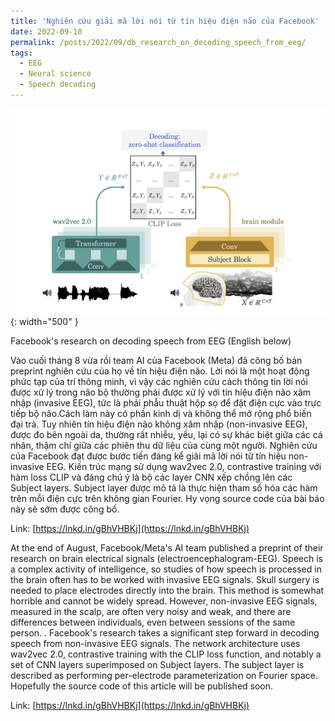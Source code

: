 ```yaml
---
title: 'Nghiên cứu giải mã lời nói từ tín hiệu điện não của Facebook'
date: 2022-09-10
permalink: /posts/2022/09/db_research_on_decoding_speech_from_eeg/
tags:
  - EEG
  - Neural science
  - Speech decoding
---
```


![Facebook research on EEG and speed](/images/post/2022_fb_research_eeg.jpeg){: width="500" }<br>
<!-- <img src="/images/post/2022_fb_research_eeg.jpeg"  width=50% height=50%> -->
Facebook's research on decoding speech from EEG (English below)


Vào cuối tháng 8 vừa rồi team AI của Facebook (Meta) đã công bố bản preprint nghiên cứu của họ về tín hiệu điện não. 
Lời nói là một hoạt động phức tạp của trí thông minh, vì vậy các nghiên cứu cách thông tin lời nói được xử lý trong não bộ thường phải được xử lý với tín hiệu điện não xâm nhập (invasive EEG), tức là phải phẫu thuật hộp sọ để đặt điện cực vào trực tiếp bộ não.Cách làm này có phần kinh dị và không thể mở rộng phổ biến đại trà. Tuy nhiên tín hiệu điện não không xâm nhập (non-invasive EEG), được đo bên ngoài da, thường rất nhiễu, yếu, lại có sự khác biệt giữa các cá nhân, thậm chí giữa các phiên thu dữ liệu của cùng một người. 
Nghiên cứu của Facebook đạt được bước tiến đáng kể giải mã lời nói từ tín hiệu non-invasive EEG. Kiến trúc mạng sử dụng wav2vec 2.0, contrastive training với hàm loss CLIP và đáng chú ý là bộ các layer CNN xếp chồng lên các Subject layers. Subject layer được mô tả là thực hiện tham số hóa các hàm trên mỗi điện cực trên không gian Fourier.
Hy vọng source code của bài báo này sẽ sớm được công bố.

Link: [https://lnkd.in/gBhVHBKj](https://lnkd.in/gBhVHBKj)


At the end of August, Facebook/Meta's AI team published a preprint of their research on brain electrical signals (electroencephalogram-EEG).
Speech is a complex activity of intelligence, so studies of how speech is processed in the brain often has to be worked with invasive EEG signals. Skull surgery is needed to place electrodes directly into the brain. This method is somewhat horrible and cannot be widely spread. However, non-invasive EEG signals, measured in the scalp, are often very noisy and weak, and there are differences between individuals, even between sessions of the same person. .
Facebook's research takes a significant step forward in decoding speech from non-invasive EEG signals. The network architecture uses wav2vec 2.0, contrastive training with the CLIP loss function, and notably a set of CNN layers superimposed on Subject layers. The subject layer is described as performing per-electrode parameterization on Fourier space.
Hopefully the source code of this article will be published soon.

Link: [https://lnkd.in/gBhVHBKj](https://lnkd.in/gBhVHBKj)